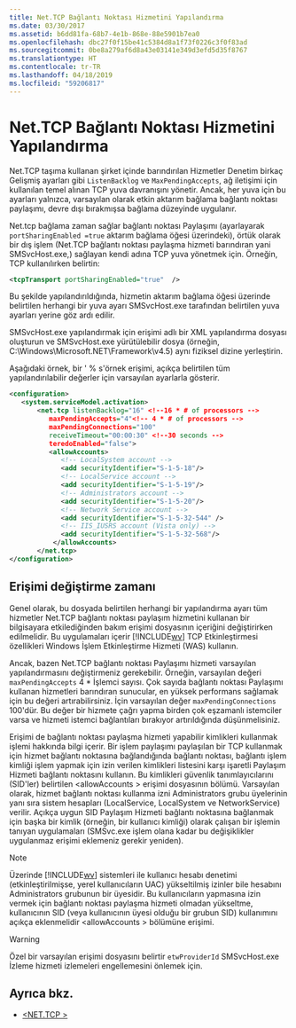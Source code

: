 ```yaml
---
title: Net.TCP Bağlantı Noktası Hizmetini Yapılandırma
ms.date: 03/30/2017
ms.assetid: b6dd81fa-68b7-4e1b-868e-88e5901b7ea0
ms.openlocfilehash: dbc27f0f15be41c5384d8a1f73f0226c3f0f83ad
ms.sourcegitcommit: 0be8a279af6d8a43e03141e349d3efd5d35f8767
ms.translationtype: HT
ms.contentlocale: tr-TR
ms.lasthandoff: 04/18/2019
ms.locfileid: "59206817"
---
```

# <a name="configuring-the-nettcp-port-sharing-service"></a>Net.TCP Bağlantı Noktası Hizmetini Yapılandırma
Net.TCP taşıma kullanan şirket içinde barındırılan Hizmetler Denetim birkaç Gelişmiş ayarları gibi `ListenBacklog` ve `MaxPendingAccepts`, ağ iletişimi için kullanılan temel alınan TCP yuva davranışını yönetir. Ancak, her yuva için bu ayarları yalnızca, varsayılan olarak etkin aktarım bağlama bağlantı noktası paylaşımı, devre dışı bırakmışsa bağlama düzeyinde uygulanır.  
  
 Net.tcp bağlama zaman sağlar bağlantı noktası Paylaşımı (ayarlayarak `portSharingEnabled =true` aktarım bağlama öğesi üzerindeki), örtük olarak bir dış işlem (Net.TCP bağlantı noktası paylaşma hizmeti barındıran yani SMSvcHost.exe,) sağlayan kendi adına TCP yuva yönetmek için. Örneğin, TCP kullanılırken belirtin:  
  
```xml  
<tcpTransport portSharingEnabled="true"  />  
```  
  
 Bu şekilde yapılandırıldığında, hizmetin aktarım bağlama öğesi üzerinde belirtilen herhangi bir yuva ayarı SMSvcHost.exe tarafından belirtilen yuva ayarları yerine göz ardı edilir.  
  
 SMSvcHost.exe yapılandırmak için erişimi adlı bir XML yapılandırma dosyası oluşturun ve SMSvcHost.exe yürütülebilir dosya (örneğin, C:\Windows\Microsoft.NET\Framework\v4.5) aynı fiziksel dizine yerleştirin.  
  
 Aşağıdaki örnek, bir ' % s'örnek erişimi, açıkça belirtilen tüm yapılandırılabilir değerler için varsayılan ayarlarla gösterir.  
  
```xml  
<configuration>  
   <system.serviceModel.activation>  
       <net.tcp listenBacklog="16" <!--16 * # of processors -->  
          maxPendingAccepts="4"<!-- 4 * # of processors -->  
          maxPendingConnections="100"  
          receiveTimeout="00:00:30" <!--30 seconds -->  
          teredoEnabled="false">  
          <allowAccounts>  
             <!-- LocalSystem account -->  
             <add securityIdentifier="S-1-5-18"/>  
             <!-- LocalService account -->  
             <add securityIdentifier="S-1-5-19"/>  
             <!-- Administrators account -->  
             <add securityIdentifier="S-1-5-20"/>  
             <!-- Network Service account -->  
             <add securityIdentifier="S-1-5-32-544" />  
             <!-- IIS_IUSRS account (Vista only) -->  
             <add securityIdentifier="S-1-5-32-568"/>  
           </allowAccounts>  
       </net.tcp>  
</configuration>  
```  
  
## <a name="when-to-modify-smsvchostexeconfig"></a>Erişimi değiştirme zamanı  
 Genel olarak, bu dosyada belirtilen herhangi bir yapılandırma ayarı tüm hizmetler Net.TCP bağlantı noktası paylaşım hizmetini kullanan bir bilgisayara etkilediğinden bakım erişimi dosyasının içeriğini değiştirirken edilmelidir. Bu uygulamaları içerir [!INCLUDE[wv](../../../../includes/wv-md.md)] TCP Etkinleştirmesi özellikleri Windows İşlem Etkinleştirme Hizmeti (WAS) kullanın.  
  
 Ancak, bazen Net.TCP bağlantı noktası Paylaşımı hizmeti varsayılan yapılandırmasını değiştirmeniz gerekebilir. Örneğin, varsayılan değeri `maxPendingAccepts` 4 * İşlemci sayısı. Çok sayıda bağlantı noktası Paylaşımı kullanan hizmetleri barındıran sunucular, en yüksek performans sağlamak için bu değeri artırabilirsiniz. İçin varsayılan değer `maxPendingConnections` 100'dür. Bu değer bir hizmete çağrı yapma birden çok eşzamanlı istemciler varsa ve hizmeti istemci bağlantıları bırakıyor artırıldığında düşünmelisiniz.  
  
 Erişimi de bağlantı noktası paylaşma hizmeti yapabilir kimlikleri kullanmak işlemi hakkında bilgi içerir. Bir işlem paylaşımı paylaşılan bir TCP kullanmak için hizmet bağlantı noktasına bağlandığında bağlantı noktası, bağlantı işlem kimliği işlem yapmak için izin verilen kimlikleri listesini karşı işaretli Paylaşım Hizmeti bağlantı noktasını kullanın. Bu kimlikleri güvenlik tanımlayıcılarını (SID'ler) belirtilen \<allowAccounts > erişimi dosyasının bölümü. Varsayılan olarak, hizmet bağlantı noktası kullanma izni Administrators grubu üyelerinin yanı sıra sistem hesapları (LocalService, LocalSystem ve NetworkService) verilir. Açıkça uygun SID Paylaşım Hizmeti bağlantı noktasına bağlanmak için başka bir kimlik (örneğin, bir kullanıcı kimliği) olarak çalışan bir işlemin tanıyan uygulamaları (SMSvc.exe işlem olana kadar bu değişiklikler uygulanmaz erişimi eklemeniz gerekir yeniden).  
  
> [!NOTE]
>  Üzerinde [!INCLUDE[wv](../../../../includes/wv-md.md)] sistemleri ile kullanıcı hesabı denetimi (etkinleştirilmişse, yerel kullanıcıların UAC) yükseltilmiş izinler bile hesabını Administrators grubunun bir üyesidir. Bu kullanıcıların yapmasına izin vermek için bağlantı noktası paylaşma hizmeti olmadan yükseltme, kullanıcının SID (veya kullanıcının üyesi olduğu bir grubun SID) kullanımını açıkça eklenmelidir \<allowAccounts > bölümüne erişimi.  
  
> [!WARNING]
>  Özel bir varsayılan erişimi dosyasını belirtir `etwProviderId` SMSvcHost.exe İzleme hizmeti izlemeleri engellemesini önlemek için.  
  
## <a name="see-also"></a>Ayrıca bkz.

- [\<NET.TCP >](../../../../docs/framework/configure-apps/file-schema/wcf/net-tcp.md)
